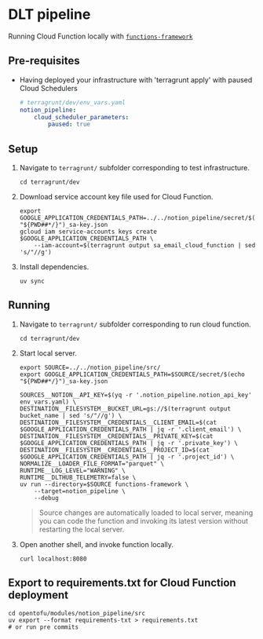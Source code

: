 # DLT pipeline

Running Cloud Function locally with [`functions-framework`]

## Pre-requisites

- Having deployed your infrastructure with 'terragrunt apply' with paused Cloud Schedulers

    ```yaml
    # terragrunt/dev/env_vars.yaml
    notion_pipeline:
        cloud_scheduler_parameters:
            paused: true
    ```

## Setup

1. Navigate to `terragrunt/` subfolder corresponding to test infrastructure.

    ```shell
    cd terragrunt/dev
    ```

2. Download service account key file used for Cloud Function.

    ```shell
    export GOOGLE_APPLICATION_CREDENTIALS_PATH=../../notion_pipeline/secret/$(echo "${PWD##*/}")_sa-key.json
    gcloud iam service-accounts keys create $GOOGLE_APPLICATION_CREDENTIALS_PATH \
        --iam-account=$(terragrunt output sa_email_cloud_function | sed 's/"//g')
    ```

3. Install dependencies.

    ```shell
    uv sync
    ```

## Running

1. Navigate to `terragrunt/` subfolder corresponding to run cloud function.

    ```shell
    cd terragrunt/dev
    ```

2. Start local server.

    ```shell
    export SOURCE=../../notion_pipeline/src/
    export GOOGLE_APPLICATION_CREDENTIALS_PATH=$SOURCE/secret/$(echo "${PWD##*/}")_sa-key.json

    SOURCES__NOTION__API_KEY=$(yq -r '.notion_pipeline.notion_api_key' env_vars.yaml) \
    DESTINATION__FILESYSTEM__BUCKET_URL=gs://$(terragrunt output bucket_name | sed 's/"//g') \
    DESTINATION__FILESYSTEM__CREDENTIALS__CLIENT_EMAIL=$(cat $GOOGLE_APPLICATION_CREDENTIALS_PATH | jq -r '.client_email') \
    DESTINATION__FILESYSTEM__CREDENTIALS__PRIVATE_KEY=$(cat $GOOGLE_APPLICATION_CREDENTIALS_PATH | jq -r '.private_key') \
    DESTINATION__FILESYSTEM__CREDENTIALS__PROJECT_ID=$(cat $GOOGLE_APPLICATION_CREDENTIALS_PATH | jq -r '.project_id') \
    NORMALIZE__LOADER_FILE_FORMAT="parquet" \
    RUNTIME__LOG_LEVEL="WARNING" \
    RUNTIME__DLTHUB_TELEMETRY=false \
    uv run --directory=$SOURCE functions-framework \
        --target=notion_pipeline \
        --debug
    ```

    > Source changes are automatically loaded to local server, meaning you can code the function and invoking its latest version without restarting the local server.

3. Open another shell, and invoke function locally.

    ```shell
    curl localhost:8080
    ```

## Export to requirements.txt for Cloud Function deployment

```shell
cd opentofu/modules/notion_pipeline/src
uv export --format requirements-txt > requirements.txt
# or run pre commits
```

[`functions-framework`]: https://github.com/GoogleCloudPlatform/functions-framework-python
